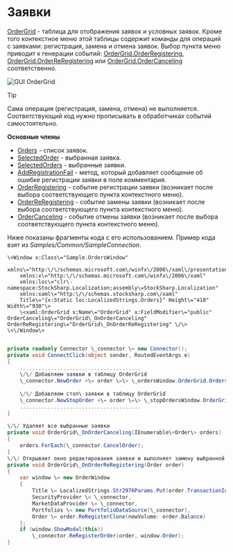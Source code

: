 # Заявки

[OrderGrid](../api/StockSharp.Xaml.OrderGrid.html) \- таблица для отображения заявок и условных заявок. Кроме того контекстное меню этой таблицы содержит команды для операций с заявками: регистрация, замена и отмена заявок. Выбор пункта меню приводит к генерации событий: [OrderGrid.OrderRegistering](../api/StockSharp.Xaml.OrderGrid.OrderRegistering.html), [OrderGrid.OrderReRegistering](../api/StockSharp.Xaml.OrderGrid.OrderReRegistering.html) или [OrderGrid.OrderCanceling](../api/StockSharp.Xaml.OrderGrid.OrderCanceling.html) соответственно.

![GUI OrderGrid](~/images/GUI_OrderGrid.png)

> [!TIP]
> Сама операция (регистрация, замена, отмена) не выполняется. Соответствующий код нужно прописывать в обработчиках событий самостоятельно.

**Основные члены**

- [Orders](../api/StockSharp.Xaml.OrderGrid.Orders.html) \- список заявок.
- [SelectedOrder](../api/StockSharp.Xaml.OrderGrid.SelectedOrder.html) \- выбранная заявка.
- [SelectedOrders](../api/StockSharp.Xaml.OrderGrid.SelectedOrders.html) \- выбранные заявки.
- [AddRegistrationFail](../api/StockSharp.Xaml.OrderGrid.AddRegistrationFail.html) \- метод, который добавляет сообщение об ошибке регистрации заявки в поле комментария.
- [OrderRegistering](../api/StockSharp.Xaml.OrderGrid.OrderRegistering.html) \- событие регистрации заявки (возникает после выбора соответствующего пункта контекстного меню).
- [OrderReRegistering](../api/StockSharp.Xaml.OrderGrid.OrderReRegistering.html) \- событие замены заявки (возникает после выбора соответствующего пункта контекстного меню).
- [OrderCanceling](../api/StockSharp.Xaml.OrderGrid.OrderCanceling.html) \- событие отмены заявки (возникает после выбора соответствующего пункта контекстного меню).

Ниже показаны фрагменты кода с его использованием. Пример кода взят из *Samples\/Common\/SampleConnection*. 

```xaml
\<Window x:Class\="Sample.OrdersWindow"
    xmlns\="http:\/\/schemas.microsoft.com\/winfx\/2006\/xaml\/presentation"
    xmlns:x\="http:\/\/schemas.microsoft.com\/winfx\/2006\/xaml"
    xmlns:loc\="clr\-namespace:StockSharp.Localization;assembly\=StockSharp.Localization"
    xmlns:xaml\="http:\/\/schemas.stocksharp.com\/xaml"
    Title\="{x:Static loc:LocalizedStrings.Orders}" Height\="410" Width\="930"\>
	\<xaml:OrderGrid x:Name\="OrderGrid" x:FieldModifier\="public" OrderCanceling\="OrderGrid\_OnOrderCanceling" OrderReRegistering\="OrderGrid\_OnOrderReRegistering" \/\>
\<\/Window\>
	  				
```
```cs
private readonly Connector \_connector \= new Connector();
private void ConnectClick(object sender, RoutedEventArgs e)
{
 	.......................................	
	\/\/ Добавляем заявки в таблицу OrderGrid
	\_connector.NewOrder +\= order \=\> \_ordersWindow.OrderGrid.Orders.Add(order);
	
	\/\/ Добавляем стоп\-заявки в таблицу OrderGrid
	\_connector.NewStopOrder +\= order \=\> \_stopOrdersWindow.OrderGrid.Orders.Add(order);
	.......................................			
}
              	
\/\/ Удаляет все выбранные заявки
private void OrderGrid\_OnOrderCanceling(IEnumerable\<Order\> orders)
{
	orders.ForEach(\_connector.CancelOrder);
}
\/\/ Открывает окно редактирования заявки и выполняет замену выбранной заявки
private void OrderGrid\_OnOrderReRegistering(Order order)
{
	var window \= new OrderWindow
	{
		Title \= LocalizedStrings.Str2976Params.Put(order.TransactionId),
		SecurityProvider \= \_connector,
		MarketDataProvider \= \_connector,
		Portfolios \= new PortfolioDataSource(\_connector),
		Order \= order.ReRegisterClone(newVolume: order.Balance)
	};
	if (window.ShowModal(this))
		\_connector.ReRegisterOrder(order, window.Order);
}
	  				
```

